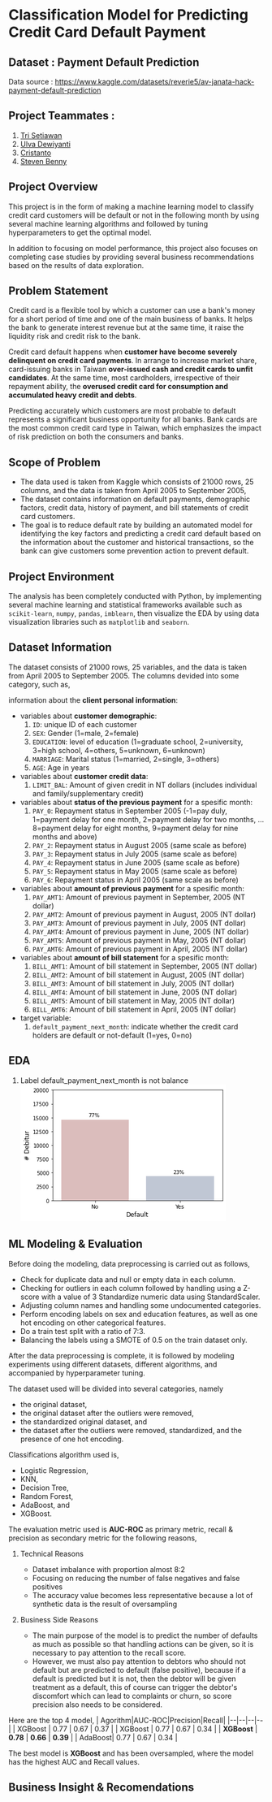 # Classification Model for Predicting Credit Card Default Payment
## Dataset : Payment Default Prediction
Data source : https://www.kaggle.com/datasets/reverie5/av-janata-hack-payment-default-prediction
## Project Teammates : 
<ol>
 <li><a href="https://www.linkedin.com/in/trisetiawan14ts/">Tri Setiawan</a></li>
 <li><a href="https://www.linkedin.com/in/ulva/">Ulva Dewiyanti</a></li>
 <li><a href="https://www.linkedin.com/in/cristanto99/">Cristanto</a></li>
 <li><a href="https://www.linkedin.com/in/stevenbennyp2/">Steven Benny</a></li>
</ol>

## Project Overview

This project is in the form of making a machine learning model to classify credit card customers will be default or not in the following month by using several machine learning algorithms and followed by tuning hyperparameters to get the optimal model. 

In addition to focusing on model performance, this project also focuses on completing case studies by providing several business recommendations based on the results of data exploration.

## Problem Statement
   
Credit card is a flexible tool by which a customer can use a bank's money for a short period of time and one of the main business of banks. It helps the bank to generate interest revenue but at the same time, it raise the liquidity risk and credit risk to the bank. 

Credit card default happens when **customer have become severely delinquent on credit card payments**. In arrange to increase market share, card-issuing banks in Taiwan **over-issued cash and credit cards to unfit  candidates**. At the same time, most cardholders, irrespective of their repayment ability, the **overused credit card for consumption and accumulated heavy credit and debts**.

Predicting accurately which customers are most probable to default represents a significant business opportunity for all banks. Bank cards are the most common credit card type in Taiwan, which emphasizes the impact of risk prediction on both the consumers and banks.

## Scope of Problem
<ul>
 <li>The data used is taken from Kaggle which consists of 21000 rows, 25 columns, and the data is taken from April 2005 to September 2005,</li>
 <li>The dataset contains information on default payments, demographic factors, credit data, history of payment, and bill statements of credit card customers.</li>
 <li>The goal is to reduce default rate by building an automated model for identifying the key factors and predicting a credit card default based on the information about the customer and historical transactions, so the bank can give customers some prevention action to prevent default.</li>
</ul>

## Project Environment

The analysis has been completely conducted with Python, by implementing several machine learning and statistical frameworks available such as  `scikit-learn`,  `numpy`,  `pandas`,  `imblearn`, then visualize the EDA by using data visualization libraries such as `matplotlib`  and  `seaborn`.

## Dataset Information

The dataset consists of 21000 rows, 25 variables, and the data is taken from April 2005 to September 2005. The columns devided into some category, such as,

information about the  **client personal information**:

 - variables about **customer demographic**:
	1.  `ID`: unique ID of each customer
	2.  `SEX`: Gender (1=male, 2=female)
	3.  `EDUCATION`: level of education (1=graduate school, 2=university, 3=high school, 4=others, 5=unknown, 6=unknown)
	4.  `MARRIAGE`: Marital status (1=married, 2=single, 3=others)
	5.  `AGE`: Age in years
 - variables about **customer credit data**:
	 1. `LIMIT_BAL`: Amount of given credit in NT dollars (includes individual and family/supplementary credit)
 - variables about **status of the previous payment** for a spesific month:
	1.  `PAY_0`: Repayment status in September 2005 (-1=pay duly, 1=payment delay for one month, 2=payment delay for two months, … 8=payment delay for eight months, 9=payment delay for nine months and above)
	2.  `PAY_2`: Repayment status in August 2005 (same scale as before)
	3.  `PAY_3`: Repayment status in July 2005 (same scale as before)
	4.  `PAY_4`: Repayment status in June 2005 (same scale as before)
	5.  `PAY_5`: Repayment status in May 2005 (same scale as before)
	6.  `PAY_6`: Repayment status in April 2005 (same scale as before)
 - variables about **amount of previous payment** for a spesific month:
	1.  `PAY_AMT1`: Amount of previous payment in September, 2005 (NT dollar)
	2.  `PAY_AMT2`: Amount of previous payment in August, 2005 (NT dollar)
	3.  `PAY_AMT3`: Amount of previous payment in July, 2005 (NT dollar)
	4.  `PAY_AMT4`: Amount of previous payment in June, 2005 (NT dollar)
	5.  `PAY_AMT5`: Amount of previous payment in May, 2005 (NT dollar)
	6.  `PAY_AMT6`: Amount of previous payment in April, 2005 (NT dollar)
 - variables about  **amount of bill statement** for a spesific month:
	1.  `BILL_AMT1`: Amount of bill statement in September, 2005 (NT dollar)
	2.  `BILL_AMT2`: Amount of bill statement in August, 2005 (NT dollar)
	3.  `BILL_AMT3`: Amount of bill statement in July, 2005 (NT dollar)
	4.  `BILL_AMT4`: Amount of bill statement in June, 2005 (NT dollar)
	5.  `BILL_AMT5`: Amount of bill statement in May, 2005 (NT dollar)
	6.  `BILL_AMT6`: Amount of bill statement in April, 2005 (NT dollar)
 -  target variable:
	1.  `default_payment_next_month`: indicate whether the credit card holders are default or not-default (1=yes, 0=no)

## EDA
1. Label default_payment_next_month is not balance
![Imbalance of Label](https://github.com/ulvadewiyanti/classification-model-for-predict-credit-card-default-payment/blob/main/images/Imbalance%20label.png)

## ML Modeling & Evaluation
Before doing the modeling, data preprocessing is carried out as follows,
 - Check for duplicate data and null or empty data in each column.
 - Checking for outliers in each column followed by handling using a Z-score with a value of 3 Standardize numeric data using StandardScaler.
 - Adjusting column names and handling some undocumented categories. 
 - Perform encoding labels on sex and education features, as well as one hot encoding on other categorical features.
 - Do a train test split with a ratio of 7:3.
 - Balancing the labels using a SMOTE of 0.5 on the train dataset only.
 
After the data preprocessing is complete, it is followed by modeling experiments using different datasets, different algorithms, and accompanied by hyperparameter tuning.

The dataset used will be divided into several categories, namely 
 - the original dataset, 
 - the original dataset after the outliers were removed, 
 - the standardized original dataset, and 
 - the dataset after the outliers were removed, standardized, and the presence of one hot encoding.

Classifications algorithm used is,
 - Logistic Regression, 
 - KNN, 
 - Decision Tree, 
 - Random Forest, 
 - AdaBoost, and 
 - XGBoost.

The evaluation metric used is **AUC-ROC** as primary metric, recall & precision as secondary metric for the following reasons,
 1. Technical Reasons
	- Dataset imbalance with proportion almost 8:2 
	- Focusing on reducing the number of false negatives and false positives
	- The accuracy value becomes less representative because a lot of synthetic data is the result of oversampling

2. Business Side Reasons
	- The main purpose of the model is to predict the number of defaults as much as possible so that handling actions can be given, so it is necessary to pay attention to the recall score.
	- However, we must also pay attention to debtors who should not default but are predicted to default (false positive), because if a default is predicted but it is not, then the debtor will be given treatment as a default, this of course can trigger the debtor's discomfort which can lead to complaints or churn, so score precision also needs to be considered.

Here are the top 4 model,
|  Agorithm|AUC-ROC|Precision|Recall|
|--|--|--|--|
| XGBoost | 0.77 | 0.67 | 0.37 |
| XGBoost | 0.77 | 0.67 | 0.34 |
| **XGBoost** | **0.78** | **0.66** | **0.39** |
| AdaBoost| 0.77 | 0.67 | 0.34 |

The best model is **XGBoost** and has been oversampled, where the model has the highest AUC and Recall values.

## Business Insight & Recomendations
